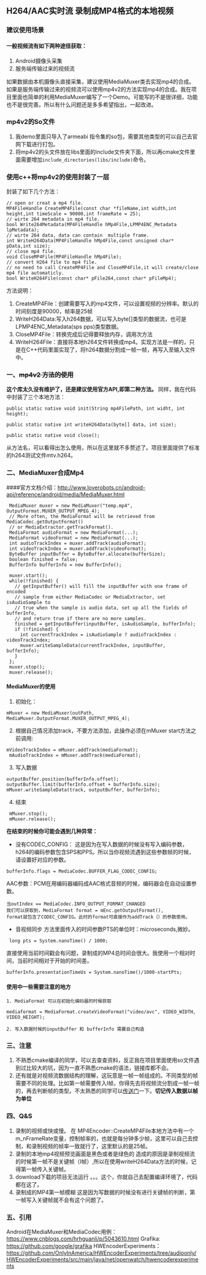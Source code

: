 ## H264/AAC实时流 录制成MP4格式的本地视频

### 建议使用场景
#### 一般视频流有如下两种途径获取：
1. Android摄像头采集
2. 服务端传输过来的视频流

如果数据由本机摄像头直接采集，建议使用MediaMuxer类去实现mp4的合成。如果是服务端传输过来的视频流可以使用mp4v2的方法实现mp4的合成。我在项目里面也简单的利用MediaMuxer编写了一个Demo。可能写的不是很详细，功能也不是很完善。所以有什么问题还是多多希望指出，一起改进。

### mp4v2的So文件
1. 我demo里面只导入了armeabi 指令集的so包，需要其他类型的可以自己去官网下载进行打包。
2. 将mp4v2的头文件放在libs里面的include文件夹下面，所以再cmake文件里面需要增加`include_directories(libs/include)`命令。
### 使用c++将mp4v2的使用封装了一层
封装了如下几个方法：

	// open or creat a mp4 file.
	MP4FileHandle CreateMP4File(const char *fileName,int width,int height,int timeScale = 90000,int frameRate = 25);
	// wirte 264 metadata in mp4 file.
	bool Write264Metadata(MP4FileHandle hMp4File,LPMP4ENC_Metadata lpMetadata);
	// wirte 264 data, data can contain  multiple frame.
	int WriteH264Data(MP4FileHandle hMp4File,const unsigned char* pData,int size);
	// close mp4 file.
	void CloseMP4File(MP4FileHandle hMp4File);
	// convert H264 file to mp4 file.
	// no need to call CreateMP4File and CloseMP4File,it will create/close mp4 file automaticly.
	bool WriteH264File(const char* pFile264,const char* pFileMp4);

方法说明：

1. CreateMP4File：创建需要写入的mp4文件，可以设置视频的分辨率。默认的时间刻度是90000，帧率是25帧
2. WriteH264Data:写入h264数据，可以写入byte[]类型的数据流，也可是LPMP4ENC_Metadata(sps pps)类型数据。
3. CloseMP4File：转换完成后记得要释放内存，调用次方法
4. WriteH264File：直接将本地h264文件转换成mp4。实现方法是一样的，只是在C++代码里面实现了，将h264数据分割成一帧一帧，再写入至输入文件中。

### 一、~~mp4v2 方法的使用~~
**这个库太久没有维护了，还是建议使用官方API,即第二种方法。**
同样，我在代码中封装了三个本地方法：

	public static native void init(String mp4FilePath, int widht, int height);

    public static native int writeH264Data(byte[] data, int size);

    public static native void close();
从方法名，可以看得出怎么使用，所以在这里就不多赘述了。项目里面提供了标准的h264测试文件mtv.h264。

### 二、MediaMuxer合成Mp4
####官方文档介绍：http://www.loverobots.cn/android-api/reference/android/media/MediaMuxer.html
```
 MediaMuxer muxer = new MediaMuxer("temp.mp4", OutputFormat.MUXER_OUTPUT_MPEG_4);
 // More often, the MediaFormat will be retrieved from MediaCodec.getOutputFormat()
 // or MediaExtractor.getTrackFormat().
 MediaFormat audioFormat = new MediaFormat(...);
 MediaFormat videoFormat = new MediaFormat(...);
 int audioTrackIndex = muxer.addTrack(audioFormat);
 int videoTrackIndex = muxer.addTrack(videoFormat);
 ByteBuffer inputBuffer = ByteBuffer.allocate(bufferSize);
 boolean finished = false;
 BufferInfo bufferInfo = new BufferInfo();

 muxer.start();
 while(!finished) {
   // getInputBuffer() will fill the inputBuffer with one frame of encoded
   // sample from either MediaCodec or MediaExtractor, set isAudioSample to
   // true when the sample is audio data, set up all the fields of bufferInfo,
   // and return true if there are no more samples.
   finished = getInputBuffer(inputBuffer, isAudioSample, bufferInfo);
   if (!finished) {
     int currentTrackIndex = isAudioSample ? audioTrackIndex : videoTrackIndex;
     muxer.writeSampleData(currentTrackIndex, inputBuffer, bufferInfo);
   }
 };
 muxer.stop();
 muxer.release();
```
#### MediaMuxer的使用
1. 初始化：
```
mMuxer = new MediaMuxer(outPath, MediaMuxer.OutputFormat.MUXER_OUTPUT_MPEG_4);
```
2. 根据自己情况添加track，不要方法添加，此操作必须在mMuxer start方法之前调用:
```
mVideoTrackIndex = mMuxer.addTrack(mediaFormat);
 mAudioTrackIndex = mMuxer.addTrack(mediaFormat);
```
3. 写入数据
```
outputBuffer.position(bufferInfo.offset);
outputBuffer.limit(bufferInfo.offset + bufferInfo.size);
mMuxer.writeSampleData(track, outputBuffer, bufferInfo);
```
4. 结束
```
 mMuxer.stop();
 mMuxer.release();
```
**在结束的时候你可能会遇到几种异常：**
- 没有CODEC_CONFIG：
这是因为在写入数据的时候没有写入编码参数，h264的编码参数包含SPS和PPS。所以当你视频流遇到这些参数帧的时候，请设置好对应的参数。
```
bufferInfo.flags = MediaCodec.BUFFER_FLAG_CODEC_CONFIG;
```
AAC参数：PCM在用编码器编码成AAC格式音频的时候，编码器会在自动设置参数。
```
当outIndex == MediaCodec.INFO_OUTPUT_FORMAT_CHANGED
我们可以获取到，MediaFormat format = mEnc.getOutputFormat(),
format就包含了CODEC_CONFIG。此时的format可直接作为addTrack（）的参数使用。
```
- 音视频同步
方法里面传入的时间参数PTS的单位时：microseconds,微妙。
```
 long pts = System.nanoTime() / 1000;
```
直接使用当前时间戳会有问题，录制成的MP4总时间会很大。我使用一个相对时间，当前时间相对于开始的时间差。
```
bufferInfo.presentationTimeUs = System.nanoTime()/1000-startPts;
```


#### 使用中一些需要注意的地方

	1. MediaFormat 可以在初始化编码器的时候获取
```
mediaformat = MediaFormat.createVideoFormat("video/avc", VIDEO_WIDTH, VIDEO_HEIGHT);
```
	2. 写入数据时候的inputBuffer 和 bufferInfo 需要自己构造

### 三、注意
1. 不熟悉cmake编译的同学，可以去查查资料，反正我在项目里面使用so文件遇到过比较大的坑，因为一直不熟悉cmake的语法，链接库都不会。
2. 还有就是对视频流数据结构的理解，这玩意是一帧一帧组成的。不同类型的帧需要不同的处理。比如第一帧需要传入I帧，你得先去将视频流分割成一帧一帧的，再去判断帧的类型。不太熟悉的同学可以[传送门](http://blog.csdn.net/dittychen/article/details/55509718)一下。**切记传入数据以帧为单位**


### 四、Q&S
1. 录制的视频或快或慢。
在 MP4Encoder::CreateMP4File本地方法中有一个m_nFrameRate变量，控制帧率的，也就是每分钟多少帧，这里可以自己去控制，和录制视频的帧率一致就行了，这里默认的是25帧。
2. 录制的本地mp4视频预览画面是黑色或者是绿色的
造成的原因是录制视频流的时候第一帧不是关键帧（I帧）,所以在使用writeH264Data方法的时候，记得第一帧传入关键帧。
3. download下载的项目无法运行
。。。这个，你就自己去配置编译环境了，代码都在这了。
4. 录制成的MP4第一帧模糊
这是因为写数据的时候没有进行关键帧的判断，第一帧写入关键帧就不会有这个问题了。

### 五、引用
Android在MediaMuxer和MediaCodec用例：https://www.cnblogs.com/hrhguanli/p/5043610.html
Grafika: https://github.com/google/grafika
HWEncoderExperiments：https://github.com/OnlyInAmerica/HWEncoderExperiments/tree/audioonly/HWEncoderExperiments/src/main/java/net/openwatch/hwencoderexperiments
